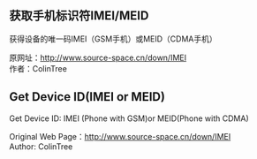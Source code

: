 ## 获取手机标识符IMEI/MEID

获得设备的唯一码IMEI（GSM手机）或MEID（CDMA手机）

原网址：http://www.source-space.cn/down/IMEI  
作者：ColinTree



## Get Device ID(IMEI or MEID)
 
Get Device ID: IMEI (Phone with GSM)or MEID(Phone with CDMA)

Original Web Page：http://www.source-space.cn/down/IMEI  
Author: ColinTree

